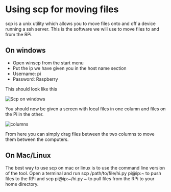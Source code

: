 Using scp for moving files
===============================================

scp is a unix utility which allows you to move files onto and off a device running a ssh server. This is the software we will use to move files to and from the RPi.

On windows
----------

+ Open winscp from the start menu
+ Put the ip we have given you in the host name section
+ Username: pi
+ Password: Raspberry

This should look like this

![Scp on windows](https://raw.github.com/jamesfielder/dumake-tutorials/master/img/winscp1.png)

You should now be given a screen with local files in one column and files on the Pi in the other.

![columns](https://raw.github.com/jamesfielder/dumake-tutorials/master/img/winscp2.png)

From here you can simply drag files between the two columns to move them between the computers.

On Mac/Linux
------------

The best way to use scp on mac or linux is to use the command line version of the tool. Open a terminal and run
  scp /path/to/file/hi.py pi@ip:~
to push files to the RPi and
  scp pi@ip:~/hi.py ~
to pull files from the RPi to your home directory.
